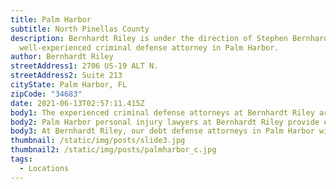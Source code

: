 ```yaml
---
title: Palm Harbor
subtitle: North Pinellas County
description: Bernhardt Riley is under the direction of Stephen Bernhardt, a
  well-experienced criminal defense attorney in Palm Harbor.
author: Bernhardt Riley
streetAddress1: 2706 US-19 ALT N.
streetAddress2: Suite 213
cityState: Palm Harbor, FL
zipCode: "34683"
date: 2021-06-13T02:57:11.415Z
body1: The experienced criminal defense attorneys at Bernhardt Riley are available to consult about your alleged criminal offense. If criminal accusations have been made against you, it is wise to reach out to the expert criminal defense attorneys Palm Harbor, Bernhardt Riley. Our criminal defense lawyers in Palm Harbor provide first-class criminal defense services you deserve. Moreover if you need counsel from a criminal defense lawyer in Palm Harbor, concerning an area of law not practiced by Bernhardt Riley, our Palm Harbor criminal defense lawyers will gladly refer your case to a reputable attorney with whom we associate personally and professionally.
body2: Palm Harbor personal injury lawyers at Bernhardt Riley provide expert guidance and legal counsel to help you navigate the challenges that follow a personal Injury accident. A personal injury attorney will help you achieve the best resolution possible, which includes the recovery of compensation you may be entitled. Your debt defense lawyer in Palm Harbor, the legal counsel at Bernhardt Riley, represents clients in various bankruptcy, debt collection, harassment, and foreclosure defenses Palm Harbor, Florida.
body3: At Bernhardt Riley, our debt defense attorneys in Palm Harbor will make sure that you are safe from false allegations and make it an even playing field. With the insight of a former collection agency attorney serving as your debt defense lawyer, you are much more likely to achieve a successful outcome.
thumbnail: /static/img/posts/slide3.jpg
thumbnail2: /static/img/posts/palmharbor_c.jpg
tags:
  - Locations
---
```

